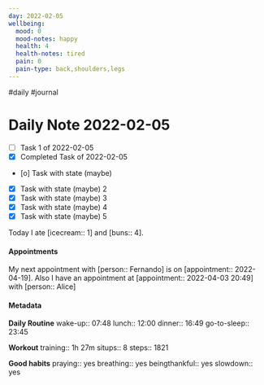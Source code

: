 ```yaml
---
day: 2022-02-05
wellbeing:
  mood: 0
  mood-notes: happy
  health: 4
  health-notes: tired
  pain: 0
  pain-type: back,shoulders,legs
---
```

#daily #journal

# Daily Note 2022-02-05

- [ ] Task 1 of 2022-02-05
- [x] Completed Task of 2022-02-05
- [o] Task with state (maybe)
- [x] Task with state (maybe) 2
- [x] Task with state (maybe) 3
- [x] Task with state (maybe) 4
- [x] Task with state (maybe) 5

Today I ate [icecream:: 1] and [buns:: 4].

#### Appointments
My next appointment with [person:: Fernando] is on [appointment:: 2022-04-19].
Also I have an appointment at [appointment:: 2022-04-03 20:49] with [person:: Alice]

#### Metadata

**Daily Routine**
wake-up:: 07:48
lunch:: 12:00
dinner:: 16:49
go-to-sleep:: 23:45

**Workout**
training:: 1h 27m
situps:: 8
steps:: 1821

**Good habits**
praying:: yes
breathing:: yes
beingthankful:: yes
slowdown:: yes
